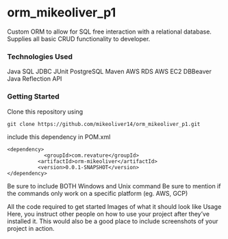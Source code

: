 <h1>orm_mikeoliver_p1</h1>


Custom ORM to allow for SQL free interaction with a relational database. Supplies all basic CRUD functionality to developer.

<h3>Technologies Used</h3>
Java
SQL
JDBC
JUnit
PostgreSQL
Maven
AWS RDS
AWS EC2
DBBeaver
Java Reflection API

<h3>Getting Started</h3>
Clone this repository using

```
git clone https://github.com/mikeoliver14/orm_mikeoliver_p1.git
```

include this dependency in POM.xml

```
<dependency>
			<groupId>com.revature</groupId>
		  <artifactId>orm-mikeoliver</artifactId>
		  <version>0.0.1-SNAPSHOT</version>
</dependency>
```

Be sure to include BOTH Windows and Unix command
Be sure to mention if the commands only work on a specific platform (eg. AWS, GCP)

All the code required to get started
Images of what it should look like
Usage
Here, you instruct other people on how to use your project after they’ve installed it. This would also be a good place to include screenshots of your project in action.
